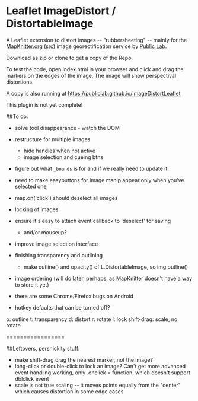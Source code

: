 Leaflet ImageDistort / DistortableImage
===================

A Leaflet extension to distort images -- "rubbersheeting" -- mainly for the [MapKnitter.org](http://mapknitter.org) ([src](https://github.com/publiclab/mapknitter)) image georectification service by [Public Lab](http://publiclab.org).

Download as zip or clone to get a copy of the Repo.

To test the code, open index.html in your browser and click and drag the markers on the edges of the image. The image will show perspectival distortions.

A copy is also running at https://publiclab.github.io/ImageDistortLeaflet

This plugin is not yet complete!

##To do:

* solve tool disappearance - watch the DOM
* restructure for multiple images 
  * hide handles when not active
  * image selection and cueing btns
* figure out what `_bounds` is for and if we really need to update it
* need to make easybuttons for image manip appear only when you've selected one
* map.on('click') should deselect all images
* locking of images
* ensure it's easy to attach event callback to 'deselect' for saving
  * and/or mouseup?
* improve image selection interface
* finishing transparency and outlining
  * make outline() and opacity() of L.DistortableImage, so img.outline() 

* image ordering (will do later, perhaps, as MapKnitter doesn't have a way to store it yet) 
* there are some Chrome/Firefox bugs on Android
* hotkey defaults that can be turned off?

o: outline
t: transparency
d: distort
r: rotate
l: lock
shift-drag: scale, no rotate

=================

##Leftovers, persnickity stuff:

* make shift-drag drag the nearest marker, not the image?
* long-click or double-click to lock an image? Can't get more advanced event handling working, only .onclick = function, which doesn't support dblclick event
* scale is not true scaling -- it moves points equally from the "center" which causes distortion in some edge cases


